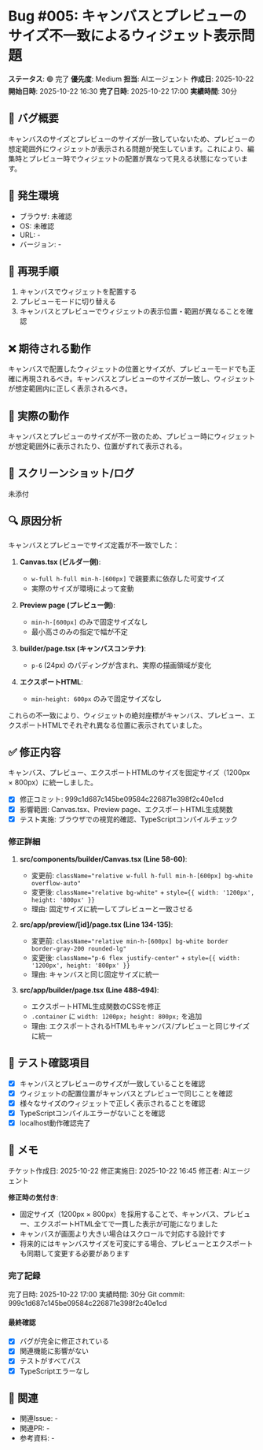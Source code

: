# Bug #005: キャンバスとプレビューのサイズ不一致によるウィジェット表示問題

**ステータス**: 🟢 完了
**優先度**: Medium
**担当**: AIエージェント
**作成日**: 2025-10-22
**開始日時**: 2025-10-22 16:30
**完了日時**: 2025-10-22 17:00
**実績時間**: 30分

## 🐛 バグ概要

キャンバスのサイズとプレビューのサイズが一致していないため、プレビューの想定範囲外にウィジェットが表示される問題が発生しています。これにより、編集時とプレビュー時でウィジェットの配置が異なって見える状態になっています。

## 📍 発生環境

- ブラウザ: 未確認
- OS: 未確認
- URL: -
- バージョン: -

## 🔄 再現手順

1. キャンバスでウィジェットを配置する
2. プレビューモードに切り替える
3. キャンバスとプレビューでウィジェットの表示位置・範囲が異なることを確認

## ❌ 期待される動作

キャンバスで配置したウィジェットの位置とサイズが、プレビューモードでも正確に再現されるべき。キャンバスとプレビューのサイズが一致し、ウィジェットが想定範囲内に正しく表示されるべき。

## 🚨 実際の動作

キャンバスとプレビューのサイズが不一致のため、プレビュー時にウィジェットが想定範囲外に表示されたり、位置がずれて表示される。

## 📸 スクリーンショット/ログ

未添付

## 🔍 原因分析

キャンバスとプレビューでサイズ定義が不一致でした：

1. **Canvas.tsx (ビルダー側)**:
   - `w-full h-full min-h-[600px]` で親要素に依存した可変サイズ
   - 実際のサイズが環境によって変動

2. **Preview page (プレビュー側)**:
   - `min-h-[600px]` のみで固定サイズなし
   - 最小高さのみの指定で幅が不定

3. **builder/page.tsx (キャンバスコンテナ)**:
   - `p-6` (24px) のパディングが含まれ、実際の描画領域が変化

4. **エクスポートHTML**:
   - `min-height: 600px` のみで固定サイズなし

これらの不一致により、ウィジェットの絶対座標がキャンバス、プレビュー、エクスポートHTMLでそれぞれ異なる位置に表示されていました。

## ✅ 修正内容

キャンバス、プレビュー、エクスポートHTMLのサイズを固定サイズ（1200px × 800px）に統一しました。

- [x] 修正コミット: 999c1d687c145be09584c226871e398f2c40e1cd
- [x] 影響範囲: Canvas.tsx、Preview page、エクスポートHTML生成関数
- [x] テスト実施: ブラウザでの視覚的確認、TypeScriptコンパイルチェック

### 修正詳細

1. **src/components/builder/Canvas.tsx (Line 58-60)**:
   - 変更前: `className="relative w-full h-full min-h-[600px] bg-white overflow-auto"`
   - 変更後: `className="relative bg-white"` + `style={{ width: '1200px', height: '800px' }}`
   - 理由: 固定サイズに統一してプレビューと一致させる

2. **src/app/preview/[id]/page.tsx (Line 134-135)**:
   - 変更前: `className="relative min-h-[600px] bg-white border border-gray-200 rounded-lg"`
   - 変更後: `className="p-6 flex justify-center"` + `style={{ width: '1200px', height: '800px' }}`
   - 理由: キャンバスと同じ固定サイズに統一

3. **src/app/builder/page.tsx (Line 488-494)**:
   - エクスポートHTML生成関数のCSSを修正
   - `.container` に `width: 1200px; height: 800px;` を追加
   - 理由: エクスポートされるHTMLもキャンバス/プレビューと同じサイズに統一

## 🧪 テスト確認項目

- [x] キャンバスとプレビューのサイズが一致していることを確認
- [x] ウィジェットの配置位置がキャンバスとプレビューで同じことを確認
- [x] 様々なサイズのウィジェットで正しく表示されることを確認
- [x] TypeScriptコンパイルエラーがないことを確認
- [x] localhost動作確認完了

## 📝 メモ

チケット作成日: 2025-10-22
修正実施日: 2025-10-22 16:45
修正者: AIエージェント

**修正時の気付き**:
- 固定サイズ（1200px × 800px）を採用することで、キャンバス、プレビュー、エクスポートHTML全てで一貫した表示が可能になりました
- キャンバスが画面より大きい場合はスクロールで対応する設計です
- 将来的にはキャンバスサイズを可変にする場合、プレビューとエクスポートも同期して変更する必要があります

### 完了記録
完了日時: 2025-10-22 17:00
実績時間: 30分
Git commit: 999c1d687c145be09584c226871e398f2c40e1cd

#### 最終確認
- [x] バグが完全に修正されている
- [x] 関連機能に影響がない
- [x] テストがすべてパス
- [x] TypeScriptエラーなし

## 🔗 関連

- 関連Issue: -
- 関連PR: -
- 参考資料: -
